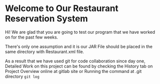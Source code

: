 # Welcome to Our Restaurant Reservation System

Hi! We are glad that you are going to test our program that
we have worked on for the past few weeks.

There's only one assumption and it is our JAR File should be placed in the same directory with Restaurant.xml file.

As a result that we have used git for code collaboration since day one, 
Detailed Work on this project can be found by checking the History tab on Project Overview online at gitlab site or 
Running the command at .git directory `git log`